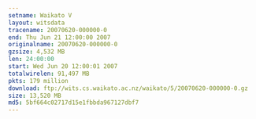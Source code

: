 ```yaml
---
setname: Waikato V
layout: witsdata
tracename: 20070620-000000-0
end: Thu Jun 21 12:00:00 2007
originalname: 20070620-000000-0
gzsize: 4,532 MB
len: 24:00:00
start: Wed Jun 20 12:00:01 2007
totalwirelen: 91,497 MB
pkts: 179 million
download: ftp://wits.cs.waikato.ac.nz/waikato/5/20070620-000000-0.gz
size: 13,520 MB
md5: 5bf664c02717d15e1fbbda967127dbf7
---
```

